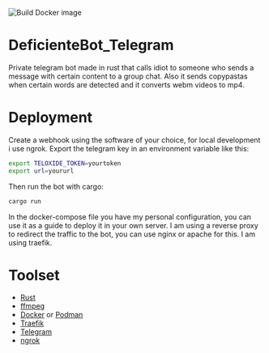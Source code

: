 ![Build Docker image](https://github.com/adrianvillanueva997/DeficienteBot_Telegram/workflows/Build%20Docker%20image/badge.svg)

# DeficienteBot_Telegram

Private telegram bot made in rust that calls idiot to someone who sends a message with certain content to a group chat. Also it sends copypastas when certain words are detected and it converts webm videos to mp4.

# Deployment

Create a webhook using the software of your choice, for local development i use ngrok. Export the telegram key in an environment variable like this:

```bash
export TELOXIDE_TOKEN=yourtoken
export url=yoururl
```

Then run the bot with cargo:

```bash
cargo run
```

In the docker-compose file you have my personal configuration, you can use it as a guide to deploy it in your own server. I am using a reverse proxy to redirect the traffic to the bot, you can use nginx or apache for this. I am using traefik.

# Toolset

- [Rust](https://www.rust-lang.org/)
- [ffmpeg](https://ffmpeg.org/)
- [Docker](https://www.docker.com/) or [Podman](https://podman.io/)
- [Traefik](https://traefik.io/)
- [Telegram](https://telegram.org/)
- [ngrok](https://ngrok.com/)
